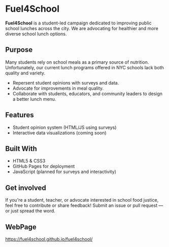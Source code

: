 # Fuel4School 

**Fuel4School** is a student-led campaign dedicated to improving public school lunches across the city. We are advocating for healthier and more diverse school lunch options.

## Purpose

Many students rely on school meals as a primary source of nutrition. Unfortunately, our current lunch programs offered in NYC schools lack both quality and variety. 

- Repersent student opinions with surveys and data. 
- Advocate for improvements in meal quality.
- Collaborate with students, educators, and community leaders to design a better lunch menu. 

## Features

- Student opinion system (HTML/JS using surveys) 
- Interactive data visualizations (coming soon)


## Built With

- HTML5 & CSS3
- GitHub Pages for deployment
- JavaScript (planned for surveys and interactivity)

## Get involved

If you're a student, teacher, or advocate interested in school food justice, feel free to contribute or share feedback! Submit an issue or pull request — or just spread the word.

## WebPage

https://fuel4school.github.io/fuel4school/


